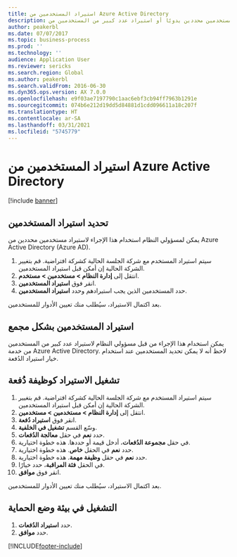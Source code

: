 ```yaml
---
title: استيراد المستخدمين من Azure Active Directory
description: يمكن لمسؤولي النظام استخدام هذا الإجراء لاستيراد مستخدمين محددين يدويًا أو استيراد عدد كبير من المستخدمين من Azure Active Directory.
author: peakerbl
ms.date: 07/07/2017
ms.topic: business-process
ms.prod: ''
ms.technology: ''
audience: Application User
ms.reviewer: sericks
ms.search.region: Global
ms.author: peakerbl
ms.search.validFrom: 2016-06-30
ms.dyn365.ops.version: AX 7.0.0
ms.openlocfilehash: e9f03ae7197790c1aac6ebf3cb94ff7963b1291e
ms.sourcegitcommit: 074b6e212d19dd5d84881d1cdd096611a18c207f
ms.translationtype: HT
ms.contentlocale: ar-SA
ms.lasthandoff: 03/31/2021
ms.locfileid: "5745779"
---
```

# <a name="import-users-from-azure-active-directory"></a>استيراد المستخدمين من Azure Active Directory

[!include [banner](../../includes/banner.md)]

## <a name="import-select-users"></a>تحديد استيراد المستخدمين‬

يمكن لمسؤولي النظام استخدام هذا الإجراء لاستيراد مستخدمين محددين من Azure Active Directory (Azure AD).

1. سيتم استيراد المستخدم مع شركة الجلسة الحالية كشركة افتراضية. قم بتغيير الشركة الحالية إن أمكن قبل استيراد المستخدمين.
2. انتقل إلى **إدارة النظام > مستخدمين > مستخدم**.
3. انقر فوق **استيراد المستخدمين**.
4. حدد المستخدمين الذين يجب استيرادهم وحدد **استيراد المستخدمين**.

بعد اكتمال الاستيراد، سيُطلب منك تعيين الأدوار للمستخدمين.

## <a name="import-users-in-bulk"></a>استيراد المستخدمين بشكل مجمع

يمكن استخدام هذا الإجراء من قبل مسؤولي النظام لاستيراد عدد كبير من المستخدمين من خدمة Azure Active Directory.
لاحظ أنه لا يمكن تحديد المستخدمين عند استخدام خيار استيراد الدُفعة.

## <a name="run-the-import-as-a-batch-job"></a>تشغيل الاستيراد كوظيفة دُفعة
1. سيتم استيراد المستخدم مع شركة الجلسة الحالية كشركة افتراضية. قم بتغيير الشركة الحالية إن أمكن قبل استيراد المستخدمين.
2. انتقل إلى **إدارة النظام > مستخدمين > مستخدمين**.
3. انقر فوق **استيراد دُفعة‬**.
4. وسّع القسم **تشغيل في الخلفية‬‬**.
4. حدد **نعم** في حقل **معالجة الدُفعات**.
6. في حقل **مجموعة الدُفعات**، أدخل قيمة أو حددها. هذه خطوة اختيارية.  
7. حدد **نعم** في الحقل **خاص**. هذه خطوة اختيارية.  
8. حدد **نعم** في حقل **وظيفة مهمة**. هذه خطوة اختيارية.  
9. في الحقل **فئة المراقبة**، حدد خيارًا.
10. انقر فوق **موافق**.

بعد اكتمال الاستيراد، سيُطلب منك تعيين الأدوار للمستخدمين.

## <a name="run-in-a-sandbox-environment"></a>التشغيل في بيئة وضع الحماية
1. حدد **استيراد الدُفعات**.
2. حدد **موافق**.


[!INCLUDE[footer-include](../../../../includes/footer-banner.md)]
